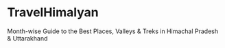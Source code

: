 # TravelHimalyan
Month-wise Guide to the Best Places, Valleys &amp; Treks in Himachal Pradesh &amp; Uttarakhand
